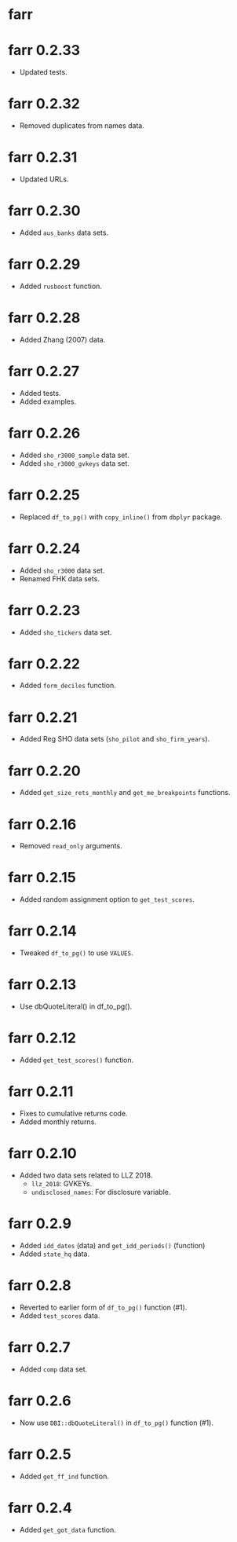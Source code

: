 # farr

# farr 0.2.33

* Updated tests.

# farr 0.2.32

* Removed duplicates from names data.

# farr 0.2.31

* Updated URLs.

# farr 0.2.30

* Added `aus_banks` data sets.

# farr 0.2.29

* Added `rusboost` function.

# farr 0.2.28

* Added Zhang (2007) data.

# farr 0.2.27

* Added tests.
* Added examples.

# farr 0.2.26

* Added `sho_r3000_sample` data set.
* Added `sho_r3000_gvkeys` data set.

# farr 0.2.25

* Replaced `df_to_pg()` with `copy_inline()` from `dbplyr` package.

# farr 0.2.24

* Added `sho_r3000` data set.
* Renamed FHK data sets.

# farr 0.2.23

* Added `sho_tickers` data set.

# farr 0.2.22

* Added `form_deciles` function.

# farr 0.2.21

* Added Reg SHO data sets (`sho_pilot` and `sho_firm_years`).

# farr 0.2.20

* Added `get_size_rets_monthly` and `get_me_breakpoints` functions.

# farr 0.2.16

* Removed `read_only` arguments.

# farr 0.2.15

* Added random assignment option to `get_test_scores`.

# farr 0.2.14

* Tweaked `df_to_pg()` to use `VALUES`.

# farr 0.2.13

* Use dbQuoteLiteral() in df_to_pg().

# farr 0.2.12

* Added `get_test_scores()` function.

# farr 0.2.11

* Fixes to cumulative returns code.
* Added monthly returns.

# farr 0.2.10

* Added two data sets related to LLZ 2018.
    * `llz_2018`: GVKEYs.
    * `undisclosed_names`: For disclosure variable.

# farr 0.2.9

* Added `idd_dates` (data) and `get_idd_periods()` (function)
* Added `state_hq` data.

# farr 0.2.8

* Reverted to earlier form of `df_to_pg()` function (#1).
* Added `test_scores` data.

# farr 0.2.7

* Added `comp` data set.

# farr 0.2.6

* Now use `DBI::dbQuoteLiteral()` in `df_to_pg()`  function (#1).

# farr 0.2.5

* Added `get_ff_ind` function.

# farr 0.2.4

* Added `get_got_data` function.
